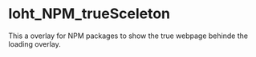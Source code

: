 # loht_NPM_trueSceleton
This a overlay for NPM packages to show the true webpage behinde the loading overlay.
